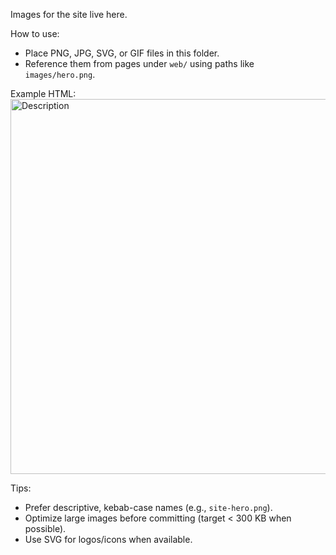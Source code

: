 Images for the site live here.

How to use:
- Place PNG, JPG, SVG, or GIF files in this folder.
- Reference them from pages under `web/` using paths like `images/hero.png`.

Example HTML:
<img src="images/example.png" alt="Description" width="600" />

Tips:
- Prefer descriptive, kebab-case names (e.g., `site-hero.png`).
- Optimize large images before committing (target < 300 KB when possible).
- Use SVG for logos/icons when available.
